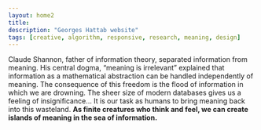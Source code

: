 ```yaml
---
layout: home2
title:
description: "Georges Hattab website"
tags: [creative, algorithm, responsive, research, meaning, design]
---
```



Claude Shannon, father of information theory, separated information from meaning. His central dogma, “meaning is irrelevant” explained that information as a mathematical abstraction can be handled independently of meaning. The consequence of this freedom is the flood of information in which we are drowning. The sheer size of modern databases gives us a feeling of insignificance… It is our task as humans to bring meaning back into this wasteland. **As finite creatures who think and feel, we can create islands of meaning in the sea of information.**
<br>

